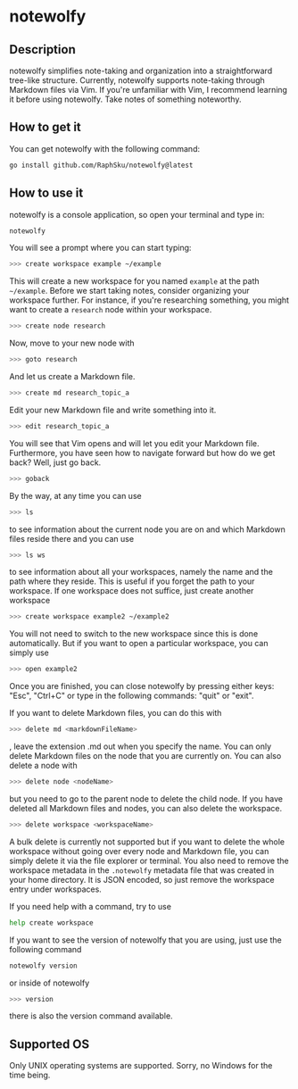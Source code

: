 # notewolfy
## Description
notewolfy simplifies note-taking and organization into a straightforward tree-like structure. Currently, notewolfy supports note-taking through Markdown files via Vim. If you're unfamiliar with Vim, I recommend learning it before using notewolfy. Take notes of something noteworthy.

## How to get it
You can get notewolfy with the following command:
```bash
go install github.com/RaphSku/notewolfy@latest
```

## How to use it
notewolfy is a console application, so open your terminal and type in:
```bash
notewolfy
```
You will see a prompt where you can start typing:
```bash
>>> create workspace example ~/example
```
This will create a new workspace for you named `example` at the path `~/example`. Before we start taking notes, consider organizing your workspace further. For instance, if you're researching something, you might want to create a `research` node within your workspace.
```bash
>>> create node research
```
Now, move to your new node with
```bash
>>> goto research
```
And let us create a Markdown file.
```bash
>>> create md research_topic_a
```
Edit your new Markdown file and write something into it.
```bash
>>> edit research_topic_a
```
You will see that Vim opens and will let you edit your Markdown file. Furthermore, you have seen how to navigate forward but how do we get back? Well, just go back.
```bash
>>> goback
```
By the way, at any time you can use
```bash
>>> ls
```
to see information about the current node you are on and which Markdown files reside there and you can use
```bash
>>> ls ws
```
to see information about all your workspaces, namely the name and the path where they reside. This is useful if you forget the path to your workspace.
If one workspace does not suffice, just create another workspace
```bash
>>> create workspace example2 ~/example2
```
You will not need to switch to the new workspace since this is done automatically. But if you want to open a particular workspace, you can simply use
```bash
>>> open example2
```
Once you are finished, you can close notewolfy by pressing either keys: "Esc", "Ctrl+C" or type in the following commands: "quit" or "exit".

If you want to delete Markdown files, you can do this with
```bash
>>> delete md <markdownFileName>
```
, leave the extension .md out when you specify the name. You can only delete Markdown files on the node that you are currently on. You can also delete a node with
```bash
>>> delete node <nodeName>
```
but you need to go to the parent node to delete the child node. If you have deleted all Markdown files and nodes, you can also delete the workspace.
```bash
>>> delete workspace <workspaceName>
```
A bulk delete is currently not supported but if you want to delete the whole workspace without going over every node and Markdown file, you can simply delete it via the file explorer or terminal. You also need to remove the workspace metadata in the `.notewolfy` metadata file that was created in your home directory. It is JSON encoded, so just remove the workspace entry under workspaces.

If you need help with a command, try to use
```bash
help create workspace
```

If you want to see the version of notewolfy that you are using, just use the following command
```bash
notewolfy version
```
or inside of notewolfy
```bash
>>> version
```
there is also the version command available.

## Supported OS
Only UNIX operating systems are supported. Sorry, no Windows for the time being.
